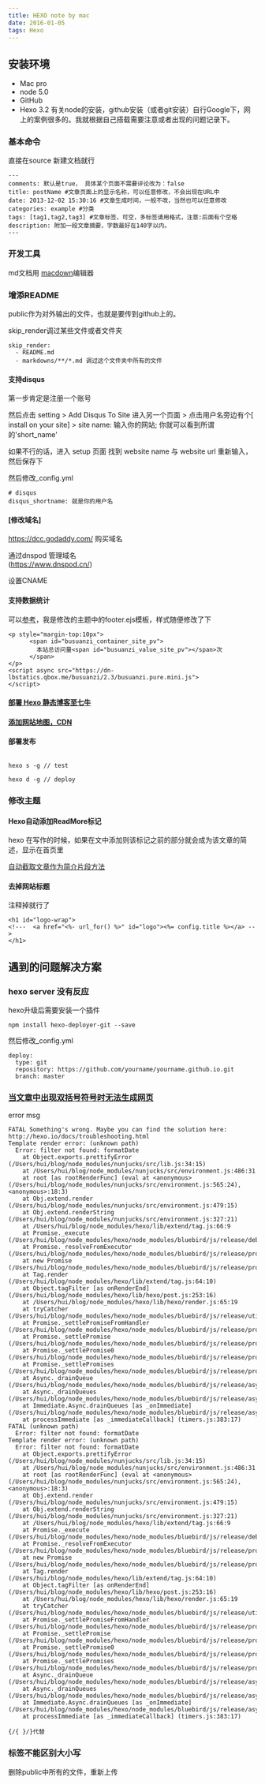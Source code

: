 ```yaml
---
title: HEXO note by mac
date: 2016-01-05
tags: Hexo
---
```

## 安装环境
+ Mac pro
+ node 5.0
+ GitHub
+ Hexo 3.2
有关node的安装，github安装（或者git安装）自行Google下，网上的案例很多的。我就根据自己搭载需要注意或者出现的问题记录下。

<!--more-->

### 基本命令

直接在source 新建文档就行

```
---
comments: 默认是true， 具体某个页面不需要评论改为：false
title: postName #文章页面上的显示名称，可以任意修改，不会出现在URL中
date: 2013-12-02 15:30:16 #文章生成时间，一般不改，当然也可以任意修改
categories: example #分类
tags: [tag1,tag2,tag3] #文章标签，可空，多标签请用格式，注意:后面有个空格
description: 附加一段文章摘要，字数最好在140字以内。
---
```

### 开发工具
md文档用 [macdown](http://macdown.uranusjr.com/)编辑器

### 增添README

public作为对外输出的文件，也就是要传到github上的。

skip_render调过某些文件或者文件夹

```
skip_render:
  - README.md
  - markdowns/**/*.md 调过这个文件夹中所有的文件
```

#### 支持disqus

第一步肯定是注册一个账号

然后点击 setting > Add Disqus To Site 进入另一个页面 > 点击用户名旁边有个[ install on your site] > site name: 输入你的网站; 你就可以看到所谓的'short_name'

如果不行的话，进入 setup 页面 找到 website name 与 website url 重新输入，然后保存下

然后修改_config.yml

```
# disqus
disqus_shortname: 就是你的用户名
```

#### [修改域名]

https://dcc.godaddy.com/ 购买域名


通过dnspod 管理域名   
(https://www.dnspod.cn/)

设置CNAME



#### 支持数据统计

可以[参考](http://ibruce.info/2013/12/22/count-views-of-hexo/)，我是修改的主题中的footer.ejs模板，样式随便修改了下

```
<p style="margin-top:10px">
      <span id="busuanzi_container_site_pv">
        本站总访问量<span id="busuanzi_value_site_pv"></span>次
      </span>
</p>
<script async src="https://dn-lbstatics.qbox.me/busuanzi/2.3/busuanzi.pure.mini.js">
</script>
```

#### [部署 Hexo 静态博客至七牛](http://lukang.me/2014/hexo-qiniu.html)

#### [添加网站地图，CDN](http://lukang.me/2015/optimization-of-hexo-2.html)

#### 部署发布

```

hexo s -g // test

hexo d -g // deploy

```

### 修改主题

#### Hexo自动添加ReadMore标记

hexo 在写作的时候，如果在文中添加<!--more-->则该标记之前的部分就会成为该文章的简述，显示在首页里

[自动截取文章作为简介片段方法](http://twiceyuan.com/2014/05/25/hexo%E8%87%AA%E5%8A%A8%E6%B7%BB%E5%8A%A0readmore%E6%A0%87%E8%AE%B0/)

#### 去掉网站标题
注释掉就行了
```
<h1 id="logo-wrap">
<!---  <a href="<%- url_for() %>" id="logo"><%= config.title %></a> -->
</h1>
```

## 遇到的问题解决方案

### hexo server 没有反应

hexo升级后需要安装一个插件

```
npm install hexo-deployer-git --save
```

然后修改_config.yml

```
deploy:
  type: git
  repository: https://github.com/yourname/yourname.github.io.git
  branch: master
```

### [当文章中出现双括号符号时无法生成网页](https://github.com/hexojs/hexo/issues/1439)

error msg

```
FATAL Something's wrong. Maybe you can find the solution here: http://hexo.io/docs/troubleshooting.html
Template render error: (unknown path)
  Error: filter not found: formatDate
    at Object.exports.prettifyError (/Users/hui/blog/node_modules/nunjucks/src/lib.js:34:15)
    at /Users/hui/blog/node_modules/nunjucks/src/environment.js:486:31
    at root [as rootRenderFunc] (eval at <anonymous> (/Users/hui/blog/node_modules/nunjucks/src/environment.js:565:24), <anonymous>:18:3)
    at Obj.extend.render (/Users/hui/blog/node_modules/nunjucks/src/environment.js:479:15)
    at Obj.extend.renderString (/Users/hui/blog/node_modules/nunjucks/src/environment.js:327:21)
    at /Users/hui/blog/node_modules/hexo/lib/extend/tag.js:66:9
    at Promise._execute (/Users/hui/blog/node_modules/hexo/node_modules/bluebird/js/release/debuggability.js:300:9)
    at Promise._resolveFromExecutor (/Users/hui/blog/node_modules/hexo/node_modules/bluebird/js/release/promise.js:481:18)
    at new Promise (/Users/hui/blog/node_modules/hexo/node_modules/bluebird/js/release/promise.js:77:14)
    at Tag.render (/Users/hui/blog/node_modules/hexo/lib/extend/tag.js:64:10)
    at Object.tagFilter [as onRenderEnd] (/Users/hui/blog/node_modules/hexo/lib/hexo/post.js:253:16)
    at /Users/hui/blog/node_modules/hexo/lib/hexo/render.js:65:19
    at tryCatcher (/Users/hui/blog/node_modules/hexo/node_modules/bluebird/js/release/util.js:16:23)
    at Promise._settlePromiseFromHandler (/Users/hui/blog/node_modules/hexo/node_modules/bluebird/js/release/promise.js:510:31)
    at Promise._settlePromise (/Users/hui/blog/node_modules/hexo/node_modules/bluebird/js/release/promise.js:567:18)
    at Promise._settlePromise0 (/Users/hui/blog/node_modules/hexo/node_modules/bluebird/js/release/promise.js:612:10)
    at Promise._settlePromises (/Users/hui/blog/node_modules/hexo/node_modules/bluebird/js/release/promise.js:691:18)
    at Async._drainQueue (/Users/hui/blog/node_modules/hexo/node_modules/bluebird/js/release/async.js:133:16)
    at Async._drainQueues (/Users/hui/blog/node_modules/hexo/node_modules/bluebird/js/release/async.js:143:10)
    at Immediate.Async.drainQueues [as _onImmediate] (/Users/hui/blog/node_modules/hexo/node_modules/bluebird/js/release/async.js:17:14)
    at processImmediate [as _immediateCallback] (timers.js:383:17)
FATAL (unknown path)
  Error: filter not found: formatDate
Template render error: (unknown path)
  Error: filter not found: formatDate
    at Object.exports.prettifyError (/Users/hui/blog/node_modules/nunjucks/src/lib.js:34:15)
    at /Users/hui/blog/node_modules/nunjucks/src/environment.js:486:31
    at root [as rootRenderFunc] (eval at <anonymous> (/Users/hui/blog/node_modules/nunjucks/src/environment.js:565:24), <anonymous>:18:3)
    at Obj.extend.render (/Users/hui/blog/node_modules/nunjucks/src/environment.js:479:15)
    at Obj.extend.renderString (/Users/hui/blog/node_modules/nunjucks/src/environment.js:327:21)
    at /Users/hui/blog/node_modules/hexo/lib/extend/tag.js:66:9
    at Promise._execute (/Users/hui/blog/node_modules/hexo/node_modules/bluebird/js/release/debuggability.js:300:9)
    at Promise._resolveFromExecutor (/Users/hui/blog/node_modules/hexo/node_modules/bluebird/js/release/promise.js:481:18)
    at new Promise (/Users/hui/blog/node_modules/hexo/node_modules/bluebird/js/release/promise.js:77:14)
    at Tag.render (/Users/hui/blog/node_modules/hexo/lib/extend/tag.js:64:10)
    at Object.tagFilter [as onRenderEnd] (/Users/hui/blog/node_modules/hexo/lib/hexo/post.js:253:16)
    at /Users/hui/blog/node_modules/hexo/lib/hexo/render.js:65:19
    at tryCatcher (/Users/hui/blog/node_modules/hexo/node_modules/bluebird/js/release/util.js:16:23)
    at Promise._settlePromiseFromHandler (/Users/hui/blog/node_modules/hexo/node_modules/bluebird/js/release/promise.js:510:31)
    at Promise._settlePromise (/Users/hui/blog/node_modules/hexo/node_modules/bluebird/js/release/promise.js:567:18)
    at Promise._settlePromise0 (/Users/hui/blog/node_modules/hexo/node_modules/bluebird/js/release/promise.js:612:10)
    at Promise._settlePromises (/Users/hui/blog/node_modules/hexo/node_modules/bluebird/js/release/promise.js:691:18)
    at Async._drainQueue (/Users/hui/blog/node_modules/hexo/node_modules/bluebird/js/release/async.js:133:16)
    at Async._drainQueues (/Users/hui/blog/node_modules/hexo/node_modules/bluebird/js/release/async.js:143:10)
    at Immediate.Async.drainQueues [as _onImmediate] (/Users/hui/blog/node_modules/hexo/node_modules/bluebird/js/release/async.js:17:14)
    at processImmediate [as _immediateCallback] (timers.js:383:17)
```

```
{/{ }/}代替
```

### 标签不能区别大小写

删除public中所有的文件，重新上传
